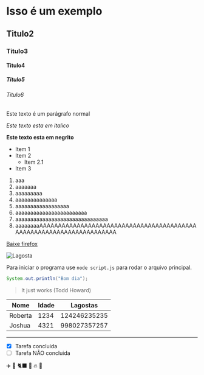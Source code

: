 # Isso é um exemplo
## Titulo2
### Titulo3
#### Titulo4
##### Titulo5
###### Titulo6

Este texto é um parágrafo normal

*Este texto esta em italico*

**Este texto esta em negrito**
- Item 1
- Item 2
  - Item 2.1
- Item 3

1. aaa
2. aaaaaaa
3. aaaaaaaaa
4. aaaaaaaaaaaaaa
5. aaaaaaaaaaaaaaaaaa
6. aaaaaaaaaaaaaaaaaaaaaaaa
7. aaaaaaaaaaaaaaaaaaaaaaaaaaaaaaa
8. aaaaaaaaAAAAAAAAAAAAAAAAAAAAAAAAAAAAAAAAAAAAAAAAAAAAAAAAAAAAAAAAAAAAAAAAAAAAA

[Baixe firefox](https://mozilla-firefox.softonic.com.br/)

![Lagosta](https://st4.depositphotos.com/10493024/29677/i/450/depositphotos_296776806-stock-photo-live-lobster-standing-on-top.jpg)

Para iniciar o programa use `node script.js` para rodar o arquivo principal.

```Java
System.out.println("Bom dia");
```

> It just works (Todd Howard)

| Nome    | Idade |     Lagostas |
|---------|-------|--------------|
| Roberta | 1234  | 124246235235 |
| Joshua  |4321| 998027357257 |

---

- [x] Tarefa concluida
- [ ] Tarefa NÃO concluida

✈️
🤖
🐈‍⬛
🚀
🔥
🤯




